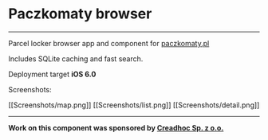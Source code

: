 Paczkomaty browser
===
---

Parcel locker browser app and component for [paczkomaty.pl](paczkomaty.pl)

Includes SQLite caching and fast search.

Deployment target **iOS 6.0**

Screenshots:

[[Screenshots/map.png]]
[[Screenshots/list.png]]
[[Screenshots/detail.png]]

---

**Work on this component was sponsored by [Creadhoc Sp. z o.o.](http://www.creadhoc.pl/)**